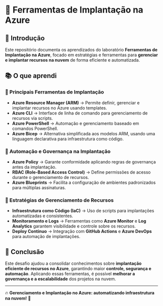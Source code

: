 # 🚀 Ferramentas de Implantação na Azure

## 📌 Introdução
Este repositório documenta os aprendizados do laboratório **Ferramentas de Implantação na Azure**, focado em estratégias e ferramentas para **gerenciar e implantar recursos na nuvem** de forma eficiente e automatizada.

## 📚 O que aprendi

### 🔹 Principais Ferramentas de Implantação
- **Azure Resource Manager (ARM)** → Permite definir, gerenciar e implantar recursos no Azure usando templates.
- **Azure CLI** → Interface de linha de comando para gerenciamento de recursos via scripts.
- **Azure PowerShell** → Automação e gerenciamento baseado em comandos PowerShell.
- **Azure Bicep** → Alternativa simplificada aos modelos ARM, usando uma linguagem declarativa para infraestrutura como código.

### 🔹 Automação e Governança na Implantação
- **Azure Policy** → Garante conformidade aplicando regras de governança antes da implantação.
- **RBAC (Role-Based Access Control)** → Define permissões de acesso durante o gerenciamento de recursos.
- **Azure Blueprints** → Facilita a configuração de ambientes padronizados para múltiplas assinaturas.

### 🔹 Estratégias de Gerenciamento de Recursos
- **Infraestrutura como Código (IaC)** → Uso de scripts para implantações automatizadas e consistentes.
- **Monitoramento e Logs** → Ferramentas como **Azure Monitor** e **Log Analytics** garantem visibilidade e controle sobre os recursos.
- **Deploy Contínuo** → Integração com **GitHub Actions** e **Azure DevOps** para automação de implantações.


## 🎯 Conclusão
Este desafio ajudou a consolidar conhecimentos sobre **implantação eficiente de recursos no Azure**, garantindo maior **controle, segurança e automação**. Aplicando essas ferramentas, é possível **melhorar a governança e a escalabilidade** dos projetos na nuvem.

---

🔥 **Gerenciamento e Implantação no Azure: automatizando infraestrutura na nuvem!** 🚀
